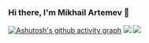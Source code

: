 ### Hi there, I'm Mikhail Artemev 👋

<!--
**Artemev1986/Artemev1986** is a ✨ _special_ ✨ repository because its `README.md` (this file) appears on your GitHub profile.

Here are some ideas to get you started:

- 🔭 I’m currently working on ...
- 🌱 I’m currently learning ...
- 👯 I’m looking to collaborate on ...
- 🤔 I’m looking for help with ...
- 💬 Ask me about ...
- 📫 How to reach me: ...
- 😄 Pronouns: ...
- ⚡ Fun fact: ...
-->
[![Ashutosh's github activity graph](https://activity-graph.herokuapp.com/graph?username=Artemev1986&theme=vue)](https://github.com/Artemev1986/)
![](https://github-profile-summary-cards.vercel.app/api/cards/stats?username=Artemev1986&theme=solarized_dark) ![](https://github-profile-summary-cards.vercel.app/api/cards/repos-per-language?username=Artemev1986&theme=solarized_dark)
